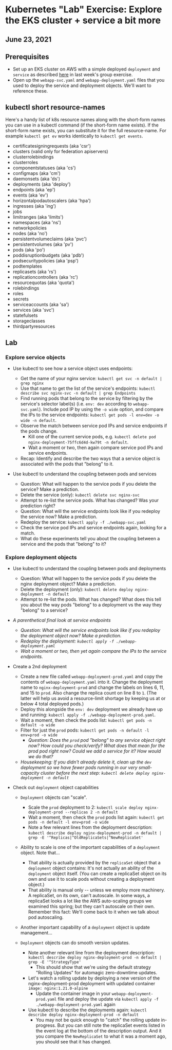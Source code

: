 # Kubernetes "Lab" Exercise: Explore the EKS cluster + service a bit more

## June 23, 2021

## Prerequisites

* Set up an EKS cluster on AWS with a simple deployed `deployment` and `service` as described [here](https://github.com/us-learn-and-devops/2021_05_26/blob/main/README.md) in last week's group exercise.
* Open up the `webapp-svc.yaml` and `webapp-deployment.yaml` files that you used to deploy the service and deployment objects. We'll want to reference these.

## kubectl short resource-names

Here's a handy list of k8s resource names along with the short-form names you can use in a kubectl command (if the short-form name exists). If the short-form name exists, you can substitute it for the full resource-name. For example `kubectl get ev` works identically to `kubectl get events`.

* certificatesigningrequests (aka 'csr')
* clusters (valid only for federation apiservers)
* clusterrolebindings
* clusterroles
* componentstatuses (aka 'cs')
* configmaps (aka 'cm')
* daemonsets (aka 'ds')
* deployments (aka 'deploy')
* endpoints (aka 'ep')
* events (aka 'ev')
* horizontalpodautoscalers (aka 'hpa')
* ingresses (aka 'ing')
* jobs
* limitranges (aka 'limits')
* namespaces (aka 'ns')
* networkpolicies
* nodes (aka 'no')
* persistentvolumeclaims (aka 'pvc')
* persistentvolumes (aka 'pv')
* pods (aka 'po')
* poddisruptionbudgets (aka 'pdb')
* podsecuritypolicies (aka 'psp')
* podtemplates
* replicasets (aka 'rs')
* replicationcontrollers (aka 'rc')
* resourcequotas (aka 'quota')
* rolebindings
* roles
* secrets
* serviceaccounts (aka 'sa')
* services (aka 'svc')
* statefulsets
* storageclasses
* thirdpartyresources

## Lab

### Explore service objects

* Use kubectl to see how a service object uses endpoints:

  * Get the name of your nginx service: `kubectl get svc -n default | grep nginx`
  * Use that name to get the list of the service's endpoints: `kubectl describe svc nginx-svc -n default | grep Endpoints`
  * Find running pods that belong to the service by filtering by the service's selector label(s) (i.e. `env: dev` according to `webapp-svc.yaml`). Include pod IP by using the `-o wide` option, and compare the IPs to the service endpoints: `kubectl get pods -l env=dev -o wide -n default`.
  * Observe the match between service pod IPs and service endpoints if the pods change.
    * Kill one of the current service pods, e.g. `kubectl delete pod nginx-deployment-75ffc6d4d-kw79t -n default`.
    * Wait a moment or two, then again compare service pod IPs and service endpoints.
  * Recap: Identify and describe the two ways that a service object is associated with the pods that "belong" to it.

* Use kubectl to understand the coupling between pods and services

  * Question: What will happen to the service pods if you delete the service? Make a prediction.
  * Delete the service (only): `kubectl delete svc nginx-svc`
  * Attempt to re-list the service pods. What has changed? Was your prediction right?
  * Question: What will the service endpoints look like if you redeploy the service now? Make a prediction.
  * Redeploy the service: `kubectl apply -f ./webapp-svc.yaml`
  * Check the service pod IPs and service endpoints again, looking for a match.
  * What do these experiments tell you about the coupling between a service and the pods that "belong" to it?

### Explore deployment objects

* Use kubectl to understand the coupling between pods and deployments

  * Question: What will happen to the service pods if you delete the nginx deployment object? Make a prediction.
  * Delete the deployment (only): `kubectl delete deploy nginx-deployment -n default`
  * Attempt to re-list the pods. What has changed? What does this tell you about the way pods "belong" to a deployment vs the way they "belong" to a service?

* *A parenthetical final look at service endpoints*

  * *Question: What will the service endpoints look like if you redeploy the deployment object now? Make a prediction.*
  * *Redeploy the deployment: `kubectl apply -f ./webapp-deployment.yaml`*
  * *Wait a moment or two, then yet again compare the IPs to the service endpoints.*

* Create a 2nd deployment

  * Create a new file called `webapp-deployment-prod.yaml` and copy the contents of `webapp-deployment.yaml` into it. Change the deployment name to `nginx-deployment-prod` and change the labels on lines 6, 11, and 15 to `prod`. Also change the replica count on line 8 to `1`. (The latter will help us avoid a resource-limit shortage by keeping us at or below 4 total deployed pods.)
  * Deploy this alongside the `env: dev` deployment we already have up and running: `kubectl apply -f ./webapp-deployment-prod.yaml`.
  * Wait a moment, then check the pods list: `kubectl get pods -n default -o wide`
  * Filter for just the `prod` pods: `kubectl get pods -n default -l env=prod -o wide`
    * *Question: Does the `prod` pod "belong" to any service object right now? How could you check/verify? What does that mean for the prod pod right now? Could we add a service for it? How would we do that?*
  * *Housekeeping: If you didn't already delete it, clean up the `dev` deployment so we have fewer pods running in our very small-capacity cluster before the next step: `kubectl delete deploy nginx-deployment -n default`*

* Check out `deployment` object capabilities

  * `Deployment` objects can "scale".
    * Scale the `prod` deployment to 2: `kubectl scale deploy nginx-deployment-prod --replicas 2 -n default`
    * Wait a moment, then check the `prod` pods list again: `kubectl get pods -n default -l env=prod -o wide`
    * Note a few relevant lines from the deployment description: `kubectl describe deploy nginx-deployment-prod -n default | grep -E '^Replicas|^OldReplicaSets|^NewReplicaSet'`
  * Ability to scale is one of the important capabilities of a `deployment` object. Note that...
    * That ability is actually provided by the `replicaSet` object that a `deployment` object contains: It's not actually an ability of the `deployment` object itself. (You can create a replicaSet object on its own and use it to scale pods without creating a deployment object.)
    * That ability is manual only -- unless we employ more machinery. A replicaSet, on its own, can't autoscale. In some ways, a replicaSet looks a lot like the AWS auto-scaling groups we examined this spring; but they can't autoscale on their own. Remember this fact: We'll come back to it when we talk about pod autoscaling.
  * Another important capability of a `deployment` object is update management...

  * `Deployment` objects can do smooth version updates.
    * Note another relevant line from the deployment description: `kubectl describe deploy nginx-deployment-prod -n default | grep -E '^StrategyType'`
      * This should show that we're using the default strategy "Rolling Updates" for automagic zero-downtime updates.
    * Let's watch a rolling update by deploying a new version of the nginx-deployment-prod deployment with updated container `image: nginx:1.21.0-alpine`
      * Update the container image in your `webapp-deployment-prod.yaml` file and deploy the update via `kubectl apply -f ./webapp-deployment-prod.yaml` again
    * Use kubectl to describe the deployments again: `kubectl describe deploy nginx-deployment-prod -n default`
      * You may not be quick enough to "catch" the rolling update in-progress. But you can still note the replicaSet events listed in the event log at the bottom of the description output. And it you compare the `NewReplicaSet` to what it was a moment ago, you should see that it has changed.
